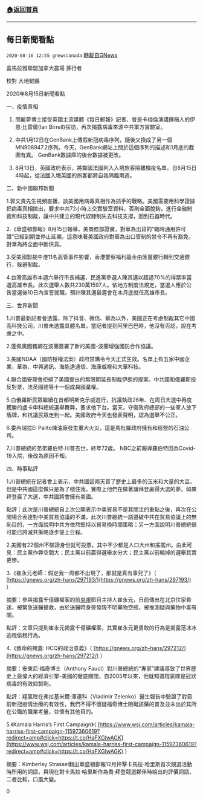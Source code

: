 ###  [:house:返回首頁](https://github.com/ourhimalayas/txt)
---

## 每日新聞看點
`2020-08-16 12:55 gnewscanada` [轉載自GNews](https://gnews.org/zh-hant/299464/)

喜馬拉雅聯盟加拿大農場 孫行者

校對 大地鯤鵬

2020年8月15日新聞看點

一、疫情真相

1. 閆麗夢博士接受英國主流媒體《每日郵報》記者、曾是卡梅倫演講撰稿人的伊恩·比雷爾(Ian Birrell)採訪，再次揭露病毒來源中共軍方實驗室。

2. 中共1月12日在GenBank上傳假新冠病毒序列，隨後又換成了另一個MN908947.2序列。今天，GenBank網站上關於這個序列的描述和1月底的截圖有異。 GenBank數據庫的後台數據被更改。

3. 8月13日，英國政府表示，將鄰國法國列入入境旅客隔離檢疫名單。自8月15日4時起，從法國入境英國的旅客都將自我隔離兩週。

二、新中國聯邦新聞

1.郭文貴先生視頻直播，談美國用病毒真相作為抓手的戰略。美國需要用科學證據把病毒真相拋出，要求中共72小時上交實驗室資料，否則全面脫鉤，進行金融制裁和科技制裁，讓中共建立的現代奴隸制失去科技支撐，回到石器時代。

2.《華盛頓郵報》8月15日報導，美商務部證實，對華為出貨的“臨時通用許可證”已經到期並停止延期。這意味著美國政府對華為出口管制的禁令不再有豁免，對華為將全面中斷供貨。

3.受美國製裁中港11名高管事件影響，香港警察福利基金由匯豐銀行轉到交通銀行，躲避制裁。

4.台灣高雄市本週六舉行市長補選，民進黨參選人陳其邁以超過70%的得票率當選高雄市長。此次選舉人數共230萬1597人。依地方制度法規定，當選人應於公告當選後10日內宣誓就職。預計陳其邁最遲會在本月底就任高雄市長。

三、世界新聞

1.川普最新記者會透露，除了抖音、微信、華為以外，美國正在考慮制裁其它中國高科技公司。川普未透露具體名單，當記者提到阿里巴巴時，他沒有否認，說在考慮之中。

2.蓬佩奧國務卿在波蘭簽署了新的美國-波蘭增強國防合作協議。

3.美國NDAA（國防授權法案）政府禁購令今天正式生效。名單上有五家中國企業，華為、中興通訊、海能達通信、海康威視和大華科技。

4.聯合國安理會拒絕了美國提出的無限期延長制裁伊朗的提案。中共國和俄羅斯投反對票，法英國德等十一個成員國棄權。

5.白俄羅斯民眾繼續在首都明斯克示威遊行，抗議執政26年、在周日大選中再度獲勝的盧卡申科總統選舉舞弊，要求他下台。當天，守衛政府總部的一些軍人放下盾牌，和抗議民眾走到一起。美國政府今天也發表聲明，認為選舉不公正。

6.委內瑞拉El Palito煉油廠發生重大火災，這是馬杜羅政府擁有和經營的石油公司。

7.川普總統的弟弟羅伯特∙川普去世，終年72歲。 NBC之前報導羅伯特因為Covid-19入院，後改為原因不知。

四、時事點評

1.川普總統在記者會上表示，中共國這兩天買了歷史上最多的玉米和大量的大豆。但是中共國這麼做只是為了穩住我，實際上他們在做著讓拜登贏得大選的夢。如果拜登贏了大選，中共國將會擁有美國。

點評：此次是川普總統自上次公開表示中美貿易不是其關注的重點之後，再次在公開場合表達對中美貿易協議的不滿，此次川普總統一語道破中共在貿易協議上的無恥目的，一方面說明中共方依然堅持以貿易換時間策略；另一方面說明川普總統很可能已將滅共策略逐步提上日程。

2.美國有22個州不驗證身份就可投票。其中不少都是人口大州和搖擺州。由此可見：民主黨作弊空間大；民主黨以前贏得選舉水分大；民主黨以前輸掉的選舉其實更慘。

3.《崔永元老師：假定我一周都不出現了，那就是真有事兒了》（ [https://gnews.org/zh-hans/297193/](https://gnews.org/zh-hans/297193/) ）

摘要：參與揭露千億礦權案的前[央視](https://www.backchina.com/infolist/news-608/)節目主持人崔永元，日前傳出在北京住家昏迷，被緊急送醫搶救，由於送醫時身旁發現不明藥物空瓶，被推測疑與藥物中毒有關。

點評：文章只提到崔永元揭露千億礦權案，其實崔永元更勇敢的行為是揭露范冰冰逃稅偷稅行為。

4.《致命的掩蓋: HCQ的政治意義》（ [https://gnews.org/zh-hans/297212/](https://gnews.org/zh-hans/297212/) ）

摘要：安東尼·福奇博士（Anthony Fauci）對川普總統的“專家”建議導致了世界歷史上最偉大的經濟引擎-美國的徹底關閉，自2005年以來，他就知道羥氯喹是冠狀病毒的有效抑製劑。

點評：羥氯喹在弗拉基米爾·澤連科（Vladimir Zelenko）醫生報告中驗證了對目前新冠疫情治療的有效性，我們不得不懷疑福奇博士阻礙該藥的普及並未出於其所在公職的職業考量，並懷有其他目的。

5.《Kamala Harris’s First Campaign》（ [https://www.wsj.com/articles/kamala-harriss-first-campaign-11597360619?redirect=amp#click=https://t.co/HaFXGIwAGK](https://www.wsj.com/articles/kamala-harriss-first-campaign-11597360619?redirect=amp#click=https://t.co/HaFXGIwAGK) ）

摘要：Kimberley Strassel翻出華盛頓郵報12月抨擊卡馬拉·哈里斯首次競選活動時所用的詞語，與現在對卡馬拉·哈里斯作為喬·拜登競選夥伴時給出的評價詞語，二者比較，口風大變。



0
